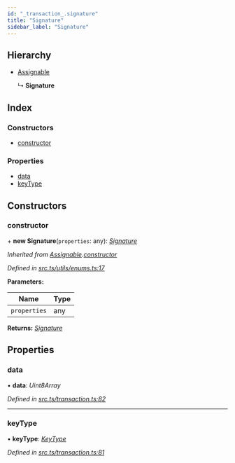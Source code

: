 ```yaml
---
id: "_transaction_.signature"
title: "Signature"
sidebar_label: "Signature"
---
```


## Hierarchy

* [Assignable](_utils_enums_.assignable.md)

  ↳ **Signature**

## Index

### Constructors

* [constructor](_transaction_.signature.md#constructor)

### Properties

* [data](_transaction_.signature.md#data)
* [keyType](_transaction_.signature.md#keytype)

## Constructors

###  constructor

\+ **new Signature**(`properties`: any): *[Signature](_transaction_.signature.md)*

*Inherited from [Assignable](_utils_enums_.assignable.md).[constructor](_utils_enums_.assignable.md#constructor)*

*Defined in [src.ts/utils/enums.ts:17](https://github.com/nearprotocol/nearlib/blob/d578981/src.ts/utils/enums.ts#L17)*

**Parameters:**

Name | Type |
------ | ------ |
`properties` | any |

**Returns:** *[Signature](_transaction_.signature.md)*

## Properties

###  data

• **data**: *Uint8Array*

*Defined in [src.ts/transaction.ts:82](https://github.com/nearprotocol/nearlib/blob/d578981/src.ts/transaction.ts#L82)*

___

###  keyType

• **keyType**: *[KeyType](../enums/_utils_key_pair_.keytype.md)*

*Defined in [src.ts/transaction.ts:81](https://github.com/nearprotocol/nearlib/blob/d578981/src.ts/transaction.ts#L81)*
